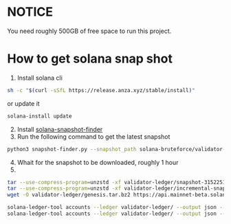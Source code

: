 # NOTICE
You need roughly 500GB of free space to run this project.

# How to get solana snap shot
1. Install solana cli 
```bash
sh -c "$(curl -sSfL https://release.anza.xyz/stable/install)" 
``` 
or update it
```bash
solana-install update 
```
2. Install [solana-snapshot-finder](https://github.com/c29r3/solana-snapshot-finder/tree/main)
3. Run the following command to get the latest snapshot
```bash
python3 snapshot-finder.py --snapshot_path solana-bruteforce/validator-ledger
```
4. Whait for the snapshot to be downloaded, roughly 1 hour
5. 
```bash
tar --use-compress-program=unzstd -xf validator-ledger/snapshot-315225125-RAJGjz9paJ7cpt1AzkmtADQpKcQGNdyeg6Fbv8NF2My.tar.zst -C validator-ledger/
tar --use-compress-program=unzstd -xf validator-ledger/incremental-snapshot-315225125-315233770-9kzV32AeMZnRZEZqR1YPX6pg7pMaZ2JA7oS8XWsUp5xG.tar.zst -C validator-ledger/
wget -O validator-ledger/genesis.tar.bz2 https://api.mainnet-beta.solana.com/genesis.tar.bz2

solana-ledger-tool accounts --ledger validator-ledger/ --output json --force-update-to-open
solana-ledger-tool accounts --ledger validator-ledger/ --output json --force-update-to-open --no-account-data --no-account-contents
```